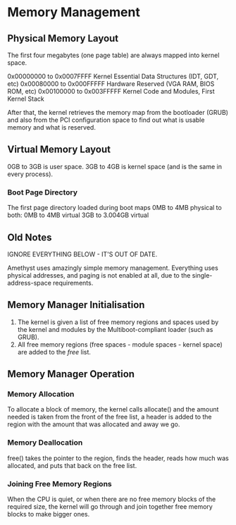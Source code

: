 # Memory Management

## Physical Memory Layout

The first four megabytes (one page table) are always mapped into kernel space. 

0x00000000 to 0x0007FFFF	Kernel Essential Data Structures (IDT, GDT, etc)
0x00080000 to 0x000FFFFF	Hardware Reserved (VGA RAM, BIOS ROM, etc)
0x00100000 to 0x003FFFFF	Kernel Code and Modules, First Kernel Stack

After that, the kernel retrieves the memory map from the bootloader (GRUB) and also from the PCI configuration space to find out what is usable memory and what is reserved.

## Virtual Memory Layout

0GB to 3GB is user space.
3GB to 4GB is kernel space (and is the same in every process).

### Boot Page Directory

The first page directory loaded during boot maps 0MB to 4MB physical to both:
	0MB to 4MB virtual
	3GB to 3.004GB virtual




## Old Notes

IGNORE EVERYTHING BELOW - IT'S OUT OF DATE.

Amethyst uses amazingly simple memory management. Everything uses physical 
addresses, and paging is not enabled at all, due to the single-address-space 
requirements.

## Memory Manager Initialisation

1.	The kernel is given a list of free memory regions and spaces used by the 
	kernel and modules by the Multiboot-compliant loader (such as GRUB).
2.	All free memory regions (free spaces - module spaces - kernel space) are
	added to the *free* list.

## Memory Manager Operation

### Memory Allocation

To allocate a block of memory, the kernel calls allocate() and the amount needed
is taken from the front of the free list, a header is added to the region with
the amount that was allocated and away we go.

### Memory Deallocation

free() takes the pointer to the region, finds the header, reads how much was 
allocated, and puts that back on the free list.

### Joining Free Memory Regions

When the CPU is quiet, or when there are no free memory blocks of the required 
size, the kernel will go through and join together free memory blocks to make
bigger ones.

